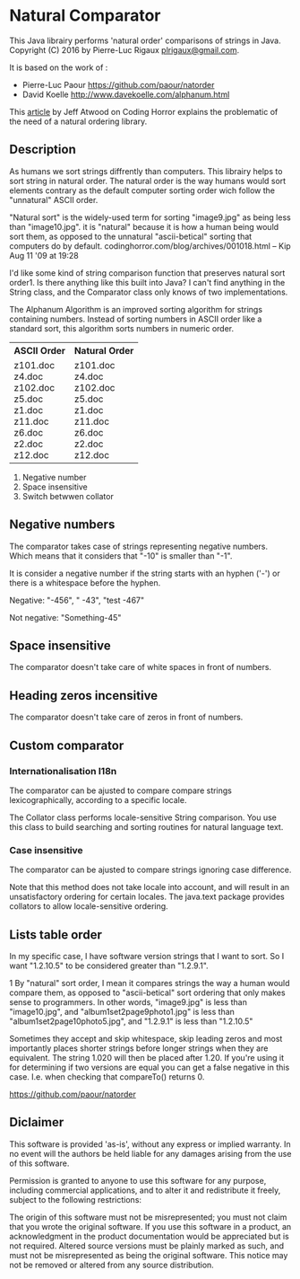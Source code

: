 # Natural Comparator


This Java librairy performs 'natural order' comparisons of strings in Java. Copyright (C) 2016 by Pierre-Luc Rigaux plrigaux@gmail.com.


It is based on the work of : 

* Pierre-Luc Paour <https://github.com/paour/natorder>
* David Koelle <http://www.davekoelle.com/alphanum.html>

This [article](http://blog.codinghorror.com/sorting-for-humans-natural-sort-order/) by Jeff Atwood on Coding Horror explains the problematic of the need of a natural ordering library.

## Description

As humans we sort strings diffrently than computers. This librairy helps to sort string in natural order. The natural order is the way humans would sort elements contrary as the default computer sorting order wich follow the "unnatural" ASCII order.

"Natural sort" is the widely-used term for sorting "image9.jpg" as being less than "image10.jpg". it is "natural" because it is how a human being would sort them, as opposed to the unnatural "ascii-betical" sorting that computers do by default. codinghorror.com/blog/archives/001018.html – Kip Aug 11 '09 at 19:28


I'd like some kind of string comparison function that preserves natural sort order1. Is there anything like this built into Java? I can't find anything in the String class, and the Comparator class only knows of two implementations.

The Alphanum Algorithm is an improved sorting algorithm for strings
containing numbers.  Instead of sorting numbers in ASCII order like
a standard sort, this algorithm sorts numbers in numeric order.

<table>
<tr><th>ASCII Order<th>Natural Order</tr>
<tr><td>
     z101.doc<br>     
     z4.doc<br>
     z102.doc<br>     
     z5.doc<br>    
     z1.doc<br>
     z11.doc<br>    
     z6.doc<br>    
     z2.doc<br>
     z12.doc<br>
     </td>
     <td>
     z101.doc<br>     
     z4.doc<br>
     z102.doc<br>     
     z5.doc<br>    
     z1.doc<br>
     z11.doc<br>    
     z6.doc<br>    
     z2.doc<br>
     z12.doc<br>
     </tr>
</table>


1. Negative number
2. Space insensitive
1. Switch betwwen collator


## Negative numbers

The comparator takes case of strings representing negative numbers. Which means that it considers that "-10" is smaller than "-1".

It is consider a negative number if the string starts with an hyphen ('-') or there is a whitespace before the hyphen. 

Negative: "-456", " -43", "test  -467"

Not negative: "Something-45" 

## Space insensitive

The comparator doesn't take care of white spaces in front of numbers.

## Heading zeros incensitive
The comparator doesn't take care of zeros in front of numbers.

## Custom comparator

### Internationalisation I18n
The comparator can be ajusted to compare compare strings lexicographically, according to a specific locale.



The Collator class performs locale-sensitive String comparison. You use this class to build searching and sorting routines for natural language text.

### Case insensitive

The comparator can be ajusted to compare strings ignoring case difference.

Note that this method does not take locale into account, and will result in an unsatisfactory ordering for certain locales. The java.text package provides collators to allow locale-sensitive ordering.


## Lists table order
In my specific case, I have software version strings that I want to sort. So I want "1.2.10.5" to be considered greater than "1.2.9.1".




1 By "natural" sort order, I mean it compares strings the way a human would compare them, as opposed to "ascii-betical" sort ordering that only makes sense to programmers. In other words, "image9.jpg" is less than "image10.jpg", and "album1set2page9photo1.jpg" is less than "album1set2page10photo5.jpg", and "1.2.9.1" is less than "1.2.10.5"



Sometimes they accept and skip whitespace, skip leading zeros and most importantly places shorter strings before longer strings when they are equivalent. The string 1.020 will then be placed after 1.20. If you're using it for determining if two versions are equal you can get a false negative in this case. I.e. when checking that compareTo() returns 0.



https://github.com/paour/natorder


## Diclaimer
This software is provided 'as-is', without any express or implied warranty. In no event will the authors be held liable for any damages arising from the use of this software.

Permission is granted to anyone to use this software for any purpose, including commercial applications, and to alter it and redistribute it freely, subject to the following restrictions:

The origin of this software must not be misrepresented; you must not claim that you wrote the original software. If you use this software in a product, an acknowledgment in the product documentation would be appreciated but is not required.
Altered source versions must be plainly marked as such, and must not be misrepresented as being the original software.
This notice may not be removed or altered from any source distribution.
